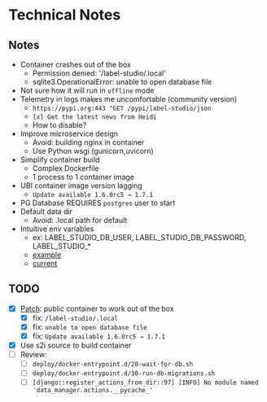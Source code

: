 # Technical Notes

## Notes
- Container crashes out of the box
  - Permission denied: '/label-studio/.local'
  - sqlite3.OperationalError: unable to open database file
- Not sure how it will run in `offline` mode
- Telemetry in logs makes me uncomfortable (community version)
  - `https://pypi.org:443 "GET /pypi/label-studio/json`
  - `[x] Get the latest news from Heidi`
  - How to disable?
- Improve microservice design
  - Avoid: building nginx in container
  - Use Python wsgi (gunicorn,uvicorn)
- Simplify container build
  - Complex Dockerfile
  - 1 process to 1 container image
- UBI container image version lagging
  - `Update available 1.6.0rc5 → 1.7.1`
- PG Database REQUIRES `postgres` user to start
- Default data dir
  - Avoid: .local path for default
- Intuitive env variables
  - ex: LABEL_STUDIO_DB_USER, LABEL_STUDIO_DB_PASSWORD, LABEL_STUDIO_*
  - [example](https://airflow.apache.org/docs/apache-airflow/stable/configurations-ref.html)
  - [current](https://labelstud.io/guide/storedata.html#PostgreSQL-database)

## TODO
- [x] [Patch](container/patch/Dockerfile): public container to work out of the box
  - [x] fix: `/label-studio/.local`
  - [x] fix: `unable to open database file`
  - [x] fix: `Update available 1.6.0rc5 → 1.7.1`
- [x] Use s2i source to build container
- [ ] Review:
  - [ ] `deploy/docker-entrypoint.d/20-wait-for-db.sh`
  - [ ] `deploy/docker-entrypoint.d/30-run-db-migrations.sh`
  - [ ] `[django::register_actions_from_dir::97] [INFO] No module named 'data_manager.actions.__pycache_'`
